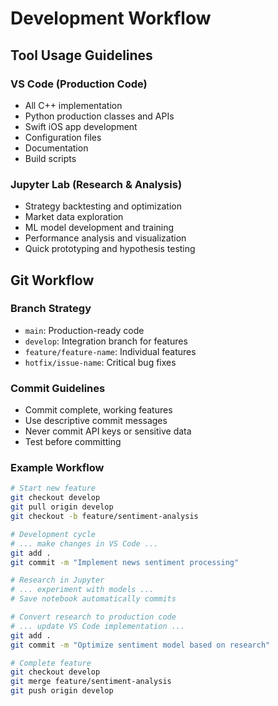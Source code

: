 # Development Workflow

## Tool Usage Guidelines

### VS Code (Production Code)
- All C++ implementation
- Python production classes and APIs
- Swift iOS app development
- Configuration files
- Documentation
- Build scripts

### Jupyter Lab (Research & Analysis)
- Strategy backtesting and optimization
- Market data exploration
- ML model development and training
- Performance analysis and visualization
- Quick prototyping and hypothesis testing

## Git Workflow

### Branch Strategy
- `main`: Production-ready code
- `develop`: Integration branch for features
- `feature/feature-name`: Individual features
- `hotfix/issue-name`: Critical bug fixes

### Commit Guidelines
- Commit complete, working features
- Use descriptive commit messages
- Never commit API keys or sensitive data
- Test before committing

### Example Workflow
```bash
# Start new feature
git checkout develop
git pull origin develop
git checkout -b feature/sentiment-analysis

# Development cycle
# ... make changes in VS Code ...
git add .
git commit -m "Implement news sentiment processing"

# Research in Jupyter
# ... experiment with models ...
# Save notebook automatically commits

# Convert research to production code
# ... update VS Code implementation ...
git add .
git commit -m "Optimize sentiment model based on research"

# Complete feature
git checkout develop
git merge feature/sentiment-analysis
git push origin develop
```
